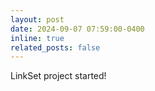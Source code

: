 ```yaml
---
layout: post
date: 2024-09-07 07:59:00-0400
inline: true
related_posts: false
---
```

LinkSet project started!
